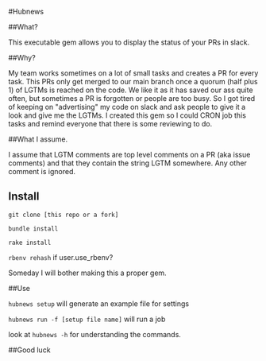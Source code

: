 #Hubnews

##What?

This executable gem allows you to display the status of your PRs in slack.

##Why?

My team works sometimes on a lot of small tasks and creates a PR for every task. 
This PRs only get merged to our main branch once a quorum (half plus 1) of LGTMs is reached on the code.
We like it as it has saved our ass quite often, but sometimes a PR is forgotten or people are too busy. 
So I got tired of keeping on "advertising" my code on slack and ask people to give it a look and give me the LGTMs.
I created this gem so I could CRON job this tasks and remind everyone that there is some reviewing to do.

##What I assume.

I assume that LGTM comments are top level comments on a PR (aka issue comments) and that they contain the string LGTM somewhere.
Any other comment is ignored.

## Install

`git clone [this repo or a fork]`

`bundle install`

`rake install`

`rbenv rehash` if user.use_rbenv?

Someday I will bother making this a proper gem.

##Use

`hubnews setup` will generate an example file for settings

`hubnews run -f [setup file name]` will run a job

look at `hubnews -h` for understanding the commands.

##Good luck
